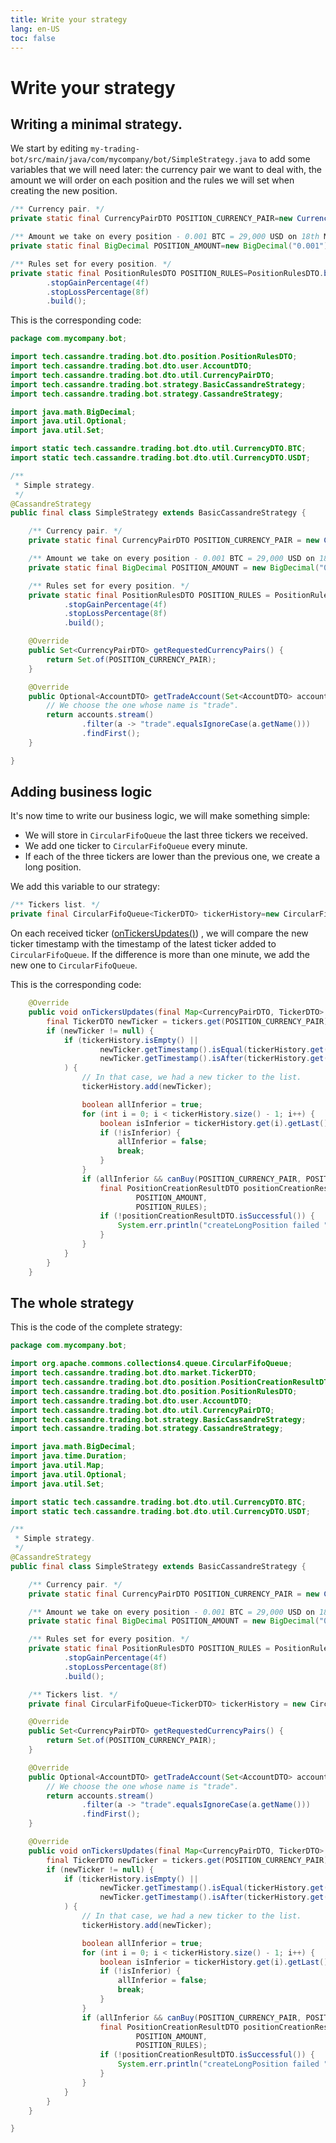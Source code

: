 ```yaml
---
title: Write your strategy
lang: en-US
toc: false
---
```


# Write your strategy

## Writing a minimal strategy.

We start by editing `my-trading-bot/src/main/java/com/mycompany/bot/SimpleStrategy.java` to add some variables that we
will need later: the currency pair we want to deal with, the amount we will order on each position and the rules
we will set when creating the new position.

```java
/** Currency pair. */
private static final CurrencyPairDTO POSITION_CURRENCY_PAIR=new CurrencyPairDTO(BTC,USDT);

/** Amount we take on every position - 0.001 BTC = 29,000 USD on 18th May 2022. */
private static final BigDecimal POSITION_AMOUNT=new BigDecimal("0.001");

/** Rules set for every position. */
private static final PositionRulesDTO POSITION_RULES=PositionRulesDTO.builder()
        .stopGainPercentage(4f)
        .stopLossPercentage(8f)
        .build();
```

This is the corresponding code:

```java
package com.mycompany.bot;

import tech.cassandre.trading.bot.dto.position.PositionRulesDTO;
import tech.cassandre.trading.bot.dto.user.AccountDTO;
import tech.cassandre.trading.bot.dto.util.CurrencyPairDTO;
import tech.cassandre.trading.bot.strategy.BasicCassandreStrategy;
import tech.cassandre.trading.bot.strategy.CassandreStrategy;

import java.math.BigDecimal;
import java.util.Optional;
import java.util.Set;

import static tech.cassandre.trading.bot.dto.util.CurrencyDTO.BTC;
import static tech.cassandre.trading.bot.dto.util.CurrencyDTO.USDT;

/**
 * Simple strategy.
 */
@CassandreStrategy
public final class SimpleStrategy extends BasicCassandreStrategy {

    /** Currency pair. */
    private static final CurrencyPairDTO POSITION_CURRENCY_PAIR = new CurrencyPairDTO(BTC, USDT);

    /** Amount we take on every position - 0.001 BTC = 29,000 USD on 18th May 2022. */
    private static final BigDecimal POSITION_AMOUNT = new BigDecimal("0.001");

    /** Rules set for every position. */
    private static final PositionRulesDTO POSITION_RULES = PositionRulesDTO.builder()
            .stopGainPercentage(4f)
            .stopLossPercentage(8f)
            .build();

    @Override
    public Set<CurrencyPairDTO> getRequestedCurrencyPairs() {
        return Set.of(POSITION_CURRENCY_PAIR);
    }

    @Override
    public Optional<AccountDTO> getTradeAccount(Set<AccountDTO> accounts) {
        // We choose the one whose name is "trade".
        return accounts.stream()
                .filter(a -> "trade".equalsIgnoreCase(a.getName()))
                .findFirst();
    }

}
```

## Adding business logic

It's now time to write our business logic, we will make something simple:

- We will store in `CircularFifoQueue` the last three tickers we received.
- We add one ticker to `CircularFifoQueue`  every minute.
- If each of the three tickers are lower than the previous one, we create a long position.

We add this variable to our strategy:

```java
/** Tickers list. */
private final CircularFifoQueue<TickerDTO> tickerHistory=new CircularFifoQueue<>(3);
```

On each received ticker
 ([onTickersUpdates()](https://www.javadoc.io/doc/tech.cassandre.trading.bot/cassandre-trading-bot-spring-boot-autoconfigure/latest/tech/cassandre/trading/bot/strategy/GenericCassandreStrategy.html#onTickersUpdates(java.util.Map)))
, we will compare the new ticker timestamp with the timestamp of the latest ticker added to `CircularFifoQueue`. If the difference is more than one minute, we add the new one to `CircularFifoQueue`.

This is the corresponding code:
```java
    @Override
    public void onTickersUpdates(final Map<CurrencyPairDTO, TickerDTO> tickers) {
        final TickerDTO newTicker = tickers.get(POSITION_CURRENCY_PAIR);
        if (newTicker != null) {
            if (tickerHistory.isEmpty() ||
                    newTicker.getTimestamp().isEqual(tickerHistory.get(tickerHistory.size() - 1).getTimestamp().plus(Duration.ofMinutes(1))) ||
                    newTicker.getTimestamp().isAfter(tickerHistory.get(tickerHistory.size() - 1).getTimestamp().plus(Duration.ofMinutes(1)))
            ) {
                // In that case, we had a new ticker to the list.
                tickerHistory.add(newTicker);

                boolean allInferior = true;
                for (int i = 0; i < tickerHistory.size() - 1; i++) {
                    boolean isInferior = tickerHistory.get(i).getLast().compareTo(tickerHistory.get(i + 1).getLast()) > 0;
                    if (!isInferior) {
                        allInferior = false;
                        break;
                    }
                }
                if (allInferior && canBuy(POSITION_CURRENCY_PAIR, POSITION_AMOUNT) && tickerHistory.size() == 3) {
                    final PositionCreationResultDTO positionCreationResultDTO = createLongPosition(POSITION_CURRENCY_PAIR,
                            POSITION_AMOUNT,
                            POSITION_RULES);
                    if (!positionCreationResultDTO.isSuccessful()) {
                        System.err.println("createLongPosition failed " + positionCreationResultDTO.getErrorMessage());
                    }
                }
            }
        }
    }
```

## The whole strategy

This is the code of the complete strategy:
```java
package com.mycompany.bot;

import org.apache.commons.collections4.queue.CircularFifoQueue;
import tech.cassandre.trading.bot.dto.market.TickerDTO;
import tech.cassandre.trading.bot.dto.position.PositionCreationResultDTO;
import tech.cassandre.trading.bot.dto.position.PositionRulesDTO;
import tech.cassandre.trading.bot.dto.user.AccountDTO;
import tech.cassandre.trading.bot.dto.util.CurrencyPairDTO;
import tech.cassandre.trading.bot.strategy.BasicCassandreStrategy;
import tech.cassandre.trading.bot.strategy.CassandreStrategy;

import java.math.BigDecimal;
import java.time.Duration;
import java.util.Map;
import java.util.Optional;
import java.util.Set;

import static tech.cassandre.trading.bot.dto.util.CurrencyDTO.BTC;
import static tech.cassandre.trading.bot.dto.util.CurrencyDTO.USDT;

/**
 * Simple strategy.
 */
@CassandreStrategy
public final class SimpleStrategy extends BasicCassandreStrategy {

    /** Currency pair. */
    private static final CurrencyPairDTO POSITION_CURRENCY_PAIR = new CurrencyPairDTO(BTC, USDT);

    /** Amount we take on every position - 0.001 BTC = 29,000 USD on 18th May 2022. */
    private static final BigDecimal POSITION_AMOUNT = new BigDecimal("0.001");

    /** Rules set for every position. */
    private static final PositionRulesDTO POSITION_RULES = PositionRulesDTO.builder()
            .stopGainPercentage(4f)
            .stopLossPercentage(8f)
            .build();

    /** Tickers list. */
    private final CircularFifoQueue<TickerDTO> tickerHistory = new CircularFifoQueue<>(3);

    @Override
    public Set<CurrencyPairDTO> getRequestedCurrencyPairs() {
        return Set.of(POSITION_CURRENCY_PAIR);
    }

    @Override
    public Optional<AccountDTO> getTradeAccount(Set<AccountDTO> accounts) {
        // We choose the one whose name is "trade".
        return accounts.stream()
                .filter(a -> "trade".equalsIgnoreCase(a.getName()))
                .findFirst();
    }

    @Override
    public void onTickersUpdates(final Map<CurrencyPairDTO, TickerDTO> tickers) {
        final TickerDTO newTicker = tickers.get(POSITION_CURRENCY_PAIR);
        if (newTicker != null) {
            if (tickerHistory.isEmpty() ||
                    newTicker.getTimestamp().isEqual(tickerHistory.get(tickerHistory.size() - 1).getTimestamp().plus(Duration.ofMinutes(1))) ||
                    newTicker.getTimestamp().isAfter(tickerHistory.get(tickerHistory.size() - 1).getTimestamp().plus(Duration.ofMinutes(1)))
            ) {
                // In that case, we had a new ticker to the list.
                tickerHistory.add(newTicker);

                boolean allInferior = true;
                for (int i = 0; i < tickerHistory.size() - 1; i++) {
                    boolean isInferior = tickerHistory.get(i).getLast().compareTo(tickerHistory.get(i + 1).getLast()) > 0;
                    if (!isInferior) {
                        allInferior = false;
                        break;
                    }
                }
                if (allInferior && canBuy(POSITION_CURRENCY_PAIR, POSITION_AMOUNT) && tickerHistory.size() == 3) {
                    final PositionCreationResultDTO positionCreationResultDTO = createLongPosition(POSITION_CURRENCY_PAIR,
                            POSITION_AMOUNT,
                            POSITION_RULES);
                    if (!positionCreationResultDTO.isSuccessful()) {
                        System.err.println("createLongPosition failed " + positionCreationResultDTO.getErrorMessage());
                    }
                }
            }
        }
    }

}
```